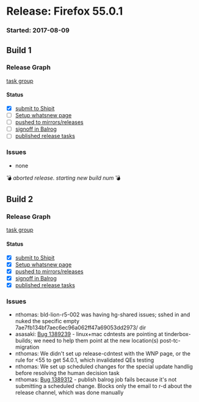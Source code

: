 # Release: Firefox 55.0.1

### Started: 2017-08-09

## Build 1

### Release Graph
[task group](https://tools.taskcluster.net/push-inspector/#/NpIkZT7FRzyHCmp9xwI9gA)

#### Status
- [x] [submit to Shipit](https://wiki.mozilla.org/Release:Release_Automation_on_Mercurial:Starting_a_Release#Submit_to_Ship_It)
- [ ] [Setup whatsnew page](https://wiki.mozilla.org/Release:Release_Automation_on_Mercurial:Updates_through_Shipping#Set-up_whatsnew_page)
- [ ] [pushed to mirrors/releases](../how-tos/relpro.md#2-push-to-releases-dir-mirrors)
- [ ] [signoff in Balrog](../how-tos/relpro.md#3-signoffs)
- [ ] [published release tasks](../how-tos/relpro.md#4-publish-release)

### Issues
- none

:bomb: _aborted release. starting new build num_ :bomb:

## Build 2

### Release Graph
[task group](https://tools.taskcluster.net/push-inspector/#/LnnWg8vlRcSDql4q2agPdg)

#### Status
- [x] [submit to Shipit](https://wiki.mozilla.org/Release:Release_Automation_on_Mercurial:Starting_a_Release#Submit_to_Ship_It)
- [x] [Setup whatsnew page](https://wiki.mozilla.org/Release:Release_Automation_on_Mercurial:Updates_through_Shipping#Set-up_whatsnew_page)
- [x] [pushed to mirrors/releases](../how-tos/relpro.md#2-push-to-releases-dir-mirrors)
- [x] [signoff in Balrog](../how-tos/relpro.md#3-signoffs)
- [x] [published release tasks](../how-tos/relpro.md#4-publish-release)

### Issues
- nthomas: bld-lion-r5-002 was having hg-shared issues; sshed in and nuked the specific empty 7ae7fb134bf7aec6ec96a062ff47a69053dd2973/ dir
- asasaki: [Bug 1389239](https://bugzil.la/1389239) - linux+mac cdntests are pointing at tinderbox-builds; we need to help them point at the new location(s) post-tc-migration
- nthomas: We didn't set up release-cdntest with the WNP page, or the rule for <55 to get 54.0.1, which invalidated QEs testing
- nthomas: We set up scheduled changes for the special update handlig before resolving the human decision task
- nthomas: [Bug 1389312](https://bugzil.la/1389312) - publish balrog job fails because it's not submitting a scheduled change. Blocks only the email to r-d about the release channel, which was done manually


